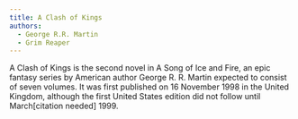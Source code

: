 ```yaml
---
title: A Clash of Kings
authors:
  - George R.R. Martin
  - Grim Reaper
---
```


A Clash of Kings is the second novel in A Song of Ice and Fire, an epic fantasy series by American author George R. R. Martin expected to consist of seven volumes. It was first published on 16 November 1998 in the United Kingdom, although the first United States edition did not follow until March[citation needed] 1999.
